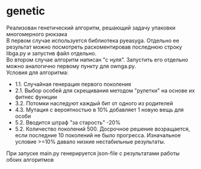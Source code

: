 # genetic

Реализован генетический алгоритм, решающий задачу упаковки многомерного рюкзака <br>
В первом случае используется библиотека pyeasyga. Отдельно ее результат можно посмотреть раскоментировав последнюю строку libga.py и запустив файл отдельно.<br>
Во втором случае алгоритм написан "с нуля". Запустить его отдельно можно аналогично первому пункту для ownga.py.<br>
Условия для алгоритма:<br>
<ul>
<li>1.1. Случайная генерация первого поколения</li>
<li>2.1. Выбор особей для скрещивания методом "рулетки" на основе их фитнес функции</li>
<li>3.2. Потомки наследуют каждый бит от одного из родителей</li>
<li>4.3. Мутация с вероятностью в 10% добавляет 1 новую вещь для особи</li>
<li>5.2. Вводится штраф "за старость" -20% </li>
<li>5.2. Количество поколений 500. Досрочное решение возращается, если последние 10 поколений не было прогресса. Изначальное условие >=10% давало низкие нестабильные результаты.</li>
</ul>
При запуске main.py генерируется json-file с результатами работы обоих алгоритмов
